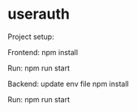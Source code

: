 # userauth

Project setup:

Frontend:
npm install

Run:
npm run start

Backend:
update env file
npm install

Run:
npm run start
